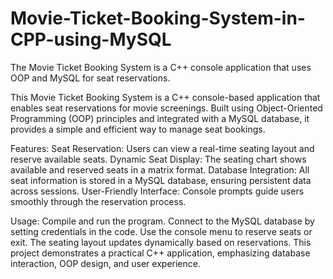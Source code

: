 # Movie-Ticket-Booking-System-in-CPP-using-MySQL
The Movie Ticket Booking System is a C++ console application that uses OOP and MySQL for seat reservations.

This Movie Ticket Booking System is a C++ console-based application that enables seat reservations for movie screenings. Built using Object-Oriented Programming (OOP) principles and integrated with a MySQL database, it provides a simple and efficient way to manage seat bookings.

Features:
Seat Reservation: Users can view a real-time seating layout and reserve available seats.
Dynamic Seat Display: The seating chart shows available and reserved seats in a matrix format.
Database Integration: All seat information is stored in a MySQL database, ensuring persistent data across sessions.
User-Friendly Interface: Console prompts guide users smoothly through the reservation process.

Usage:
Compile and run the program.
Connect to the MySQL database by setting credentials in the code.
Use the console menu to reserve seats or exit.
The seating layout updates dynamically based on reservations.
This project demonstrates a practical C++ application, emphasizing database interaction, OOP design, and user experience.
